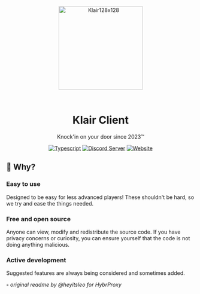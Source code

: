 <div align="center">

<img src="https://i.imgur.com/1CJwvea.png" alt="Klair128x128" width="224" height="224" style="margin-bottom: 25px;" />

# Klair Client

Knock'in on your door since 2023™️

<a href="https://www.java.com/"><img alt="Typescript" src="https://cdn.jsdelivr.net/npm/@intergrav/devins-badges@3.1.2/assets/cozy/built-with/java_vector.svg"></a>
<a href="https://discord.gg/tY7XNQNyGd"><img alt="Discord Server" src="https://cdn.jsdelivr.net/npm/@intergrav/devins-badges@3/assets/cozy/social/discord-plural_vector.svg"></a>
<a href="https://discord.gg/tY7XNQNyGd"><img alt="Website" src="https://cdn.jsdelivr.net/npm/@intergrav/devins-badges@3/assets/cozy/documentation/website_vector.svg"></a>

</div>

## 🤔 Why?

### Easy to use

Designed to be easy for less advanced players! These shouldn't be hard, so we try and ease the things needed.

### Free and open source

Anyone can view, modify and redistribute the source code. If you have privacy concerns or curiosity, you can ensure yourself that the code is not doing anything malicious.

### Active development

Suggested features are always being considered and sometimes added.



**-** *original readme by @heyitsleo for HybrProxy*
